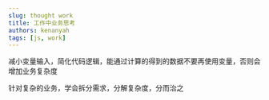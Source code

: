 ```yaml
---
slug: thought work
title: 工作中业务思考
authors: kenanyah
tags: [js, work]
---
```


减小变量输入，简化代码逻辑，能通过计算的得到的数据不要再使用变量，否则会增加业务复杂度

针对复杂的业务，学会拆分需求，分解复杂度，分而治之
